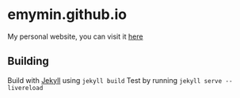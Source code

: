 # emymin.github.io
My personal website, you can visit it [here](https://emymin.net)

## Building
Build with [Jekyll](https://jekyllrb.com/) using ```jekyll build```
Test by running ```jekyll serve --livereload```
